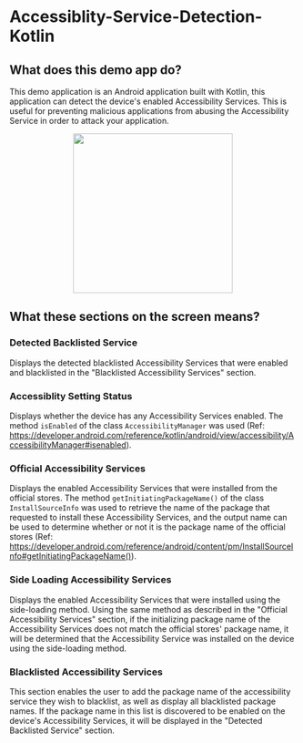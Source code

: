 # Accessiblity-Service-Detection-Kotlin
## What does this demo app do?
This demo application is an Android application built with Kotlin, this application can detect the device's enabled Accessibility Services. This is useful for preventing malicious applications from abusing the Accessibility Service in order to attack your application.

<p align="center"><img src="https://user-images.githubusercontent.com/100112988/231369670-68847655-5d16-4b99-bcac-1231cad56bda.png" width="280"></p>

## What these sections on the screen means?
### Detected Backlisted Service
Displays the detected blacklisted Accessibility Services that were enabled and blacklisted in the "Blacklisted Accessibility Services" section.

### Accessiblity Setting Status
Displays whether the device has any Accessibility Services enabled.
The method `isEnabled` of the class `AccessibilityManager` was used (Ref: https://developer.android.com/reference/kotlin/android/view/accessibility/AccessibilityManager#isenabled).

### Official Accessibility Services
Displays the enabled Accessibility Services that were installed from the official stores.
The method `getInitiatingPackageName()` of the class `InstallSourceInfo` was used to retrieve the name of the package that requested to install these Accessibility Services, and the output name can be used to determine whether or not it is the package name of the official stores (Ref: https://developer.android.com/reference/android/content/pm/InstallSourceInfo#getInitiatingPackageName()).

### Side Loading Accessibility Services
Displays the enabled Accessibility Services that were installed using the side-loading method.
Using the same method as described in the "Official Accessibility Services" section, if the initializing package name of the Accessibility Services does not match the official stores' package name, it will be determined that the Accessibility Service was installed on the device using the side-loading method.

### Blacklisted Accessibility Services
This section enables the user to add the package name of the accessibility service they wish to blacklist, as well as display all blacklisted package names. If the package name in this list is discovered to be enabled on the device's Accessibility Services, it will be displayed in the "Detected Backlisted Service" section.
